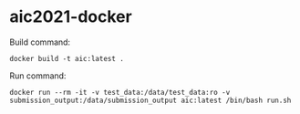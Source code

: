 # aic2021-docker

Build command:
```
docker build -t aic:latest .
```

Run command:
```
docker run --rm -it -v test_data:/data/test_data:ro -v submission_output:/data/submission_output aic:latest /bin/bash run.sh
```

